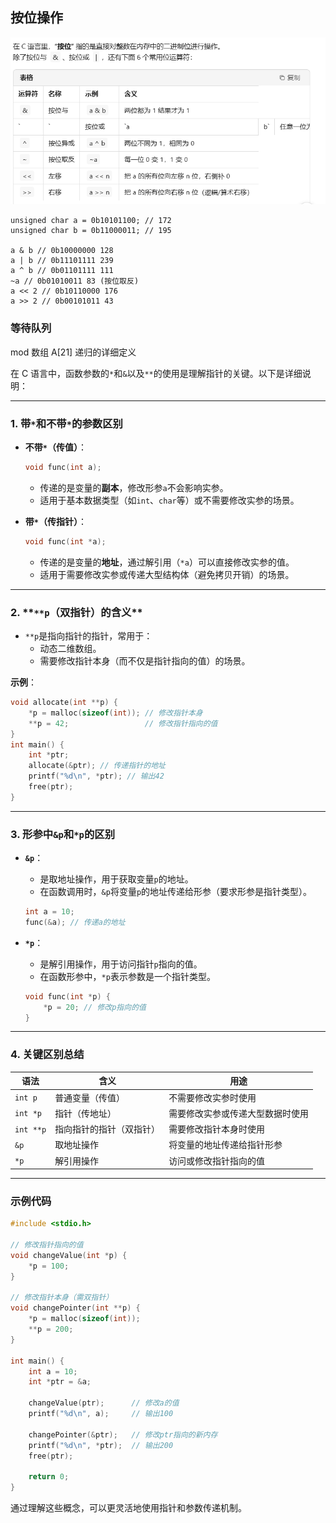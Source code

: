 ## 按位操作

![](/notes/408/images-1/2025-07-31-22-05-54.png)

```
unsigned char a = 0b10101100; // 172
unsigned char b = 0b11000011; // 195

a & b // 0b10000000 128
a | b // 0b11101111 239
a ^ b // 0b01101111 111
~a // 0b01010011 83 (按位取反)
a << 2 // 0b10110000 176
a >> 2 // 0b00101011 43
```

### 等待队列

mod
数组 A[21]
递归的详细定义

在 C 语言中，函数参数的`*`和`&`以及`**`的使用是理解指针的关键。以下是详细说明：

---

### 1. **带`*`和不带`*`的参数区别**

- **不带`*`（传值）**：

  ```c
  void func(int a);
  ```

  - 传递的是变量的**副本**，修改形参`a`不会影响实参。
  - 适用于基本数据类型（如`int`、`char`等）或不需要修改实参的场景。

- **带`*`（传指针）**：
  ```c
  void func(int *a);
  ```
  - 传递的是变量的**地址**，通过解引用（`*a`）可以直接修改实参的值。
  - 适用于需要修改实参或传递大型结构体（避免拷贝开销）的场景。

---

### 2. **`**p`（双指针）的含义\*\*

- `**p`是指向指针的指针，常用于：
  - 动态二维数组。
  - 需要修改指针本身（而不仅是指针指向的值）的场景。

**示例**：

```c
void allocate(int **p) {
    *p = malloc(sizeof(int)); // 修改指针本身
    **p = 42;                 // 修改指针指向的值
}
int main() {
    int *ptr;
    allocate(&ptr); // 传递指针的地址
    printf("%d\n", *ptr); // 输出42
    free(ptr);
}
```

---

### 3. **形参中`&p`和`*p`的区别**

- **`&p`**：

  - 是取地址操作，用于获取变量`p`的地址。
  - 在函数调用时，`&p`将变量`p`的地址传递给形参（要求形参是指针类型）。

  ```c
  int a = 10;
  func(&a); // 传递a的地址
  ```

- **`*p`**：
  - 是解引用操作，用于访问指针`p`指向的值。
  - 在函数形参中，`*p`表示参数是一个指针类型。
  ```c
  void func(int *p) {
      *p = 20; // 修改p指向的值
  }
  ```

---

### 4. **关键区别总结**

| 语法      | 含义                     | 用途                             |
| --------- | ------------------------ | -------------------------------- |
| `int p`   | 普通变量（传值）         | 不需要修改实参时使用             |
| `int *p`  | 指针（传地址）           | 需要修改实参或传递大型数据时使用 |
| `int **p` | 指向指针的指针（双指针） | 需要修改指针本身时使用           |
| `&p`      | 取地址操作               | 将变量的地址传递给指针形参       |
| `*p`      | 解引用操作               | 访问或修改指针指向的值           |

---

### 示例代码

```c
#include <stdio.h>

// 修改指针指向的值
void changeValue(int *p) {
    *p = 100;
}

// 修改指针本身（需双指针）
void changePointer(int **p) {
    *p = malloc(sizeof(int));
    **p = 200;
}

int main() {
    int a = 10;
    int *ptr = &a;

    changeValue(ptr);      // 修改a的值
    printf("%d\n", a);     // 输出100

    changePointer(&ptr);   // 修改ptr指向的新内存
    printf("%d\n", *ptr);  // 输出200
    free(ptr);

    return 0;
}
```

通过理解这些概念，可以更灵活地使用指针和参数传递机制。
